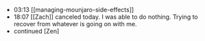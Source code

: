 - 03:13 [[managing-mounjaro-side-effects]]
- 18:07 [[Zach]] canceled today. I was able to do nothing. Trying to recover from whatever is going on with me.
- continued [Zen]